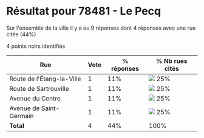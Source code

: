 # Résultat pour 78481 - Le Pecq

Sur l'ensemble de la ville il y a eu 9 réponses dont 4 réponses avec une rue citée (44%)

4 points noirs identifiés

| Rue | Vote | % réponses | % Nb rues cités|
|-----|------|------------|----------------|
| Route de l'Étang-la-Ville | 1 | 11% | <img src="../../img/bar_25.gif" />&nbsp;25%|
| Route de Sartrouville | 1 | 11% | <img src="../../img/bar_25.gif" />&nbsp;25%|
| Avenue du Centre | 1 | 11% | <img src="../../img/bar_25.gif" />&nbsp;25%|
| Avenue de Saint-Germain | 1 | 11% | <img src="../../img/bar_25.gif" />&nbsp;25%|
| **Total** | 4 | 44% | 100%|
